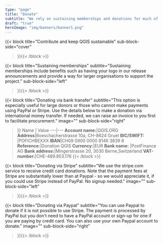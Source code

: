 ```yaml
---
type: "page"
title: "Donate"
subtitle: "We rely on sustaining memberships and donations for much of our funding"
draft: "true"
heroImage: "img/banners/banner1.png"
---
```


{{< block
    title="Contribute and keep QGIS sustainable"
    sub-block-side="cover"
>}}{{< /block >}}

{{< block
    title="Sustaining memberships"
    subtitle="Sustaining memberships include benefits such as having your logo in our release announcements and provide a way for larger organisations to support the project."
    sub-block-side="left"
>}}{{< /block >}}


{{< block
    title="Donating via bank transfer"
    subtitle="This option is especially useful for large donors or those who cannot make payments using PayPal or Stripe. Use the details below to make a donation via international money transfer. If needed, we can raise an invoice to you first to facilitate procurement."
    image=""
    sub-block-side="right"
>}}
Name | Value
---|---
**Account name:**|QGIS.ORG
**Address**|Boeschacherstrasse 10a, CH-8624 Gruet
  **BIC/SWIFT:** |POFICHBEXXX
**IBAN**|CH09 0900 0000 9146 3839 8
**Reference:**|Donation QGIS
**Currency:**|EUR
**Bank name:**   |PostFinance AG
**Bank address:**|Mingerstrasse 20, 3030 Berne,Switzerland
**VAT-number:**|CHE-489.853.176
{{< /block >}}

{{< block
    title="Donating via Stripe"
    subtitle="We use the stripe.com service to receive credit card donations. Note that the payment fees at Stripe are substantially lower than at Paypal - so we would appreciate it, if you could use Stripe instead of PayPal. No signup needed."
    image=""
    sub-block-side="left"
>}}{{< /block >}}

{{< block
    title="Donating via Paypal"
    subtitle="You can use Paypal to donate if it is not possible to use Stripe. The payment is processed by PayPal but you don't need to have a PayPal account or sign-up for one if you are paying by credit card. You can also use your own Paypal account to donate."
    image=""
    sub-block-side="right"
>}}{{< /block >}}
